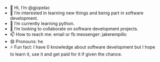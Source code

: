 - 👋 Hi, I’m @gjopelac
- 👀 I’m interested in learning new things and being part in software development.
- 🌱 I’m currently learning python.
- 💞️ I’m looking to collaborate on software development projects.
- 📫 How to reach me: email or fb messenger: jakerempillo
- 😄 Pronouns: he
- ⚡ Fun fact: I have 0 knowledge about software development but I hope to learn it, use it and get paid for it if given the chance.

<!---
gjopelac/gjopelac is a ✨ special ✨ repository because its `README.md` (this file) appears on your GitHub profile.
You can click the Preview link to take a look at your changes.
--->
